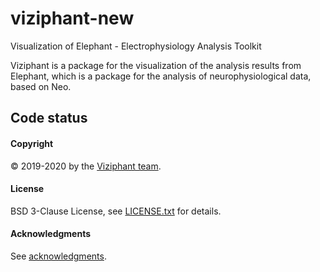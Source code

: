 # viziphant-new
Visualization of Elephant -  Electrophysiology Analysis Toolkit

Viziphant is a package for the visualization of the analysis results from Elephant, which is a package for the analysis of neurophysiological data, based on Neo.

## Code status




#### Copyright
:copyright: 2019-2020 by the [Viziphant team](doc/authors.rst).

#### License

BSD 3-Clause License, see [LICENSE.txt](LICENSE.txt) for details.

#### Acknowledgments

See [acknowledgments](doc/acknowledgments.rst).
